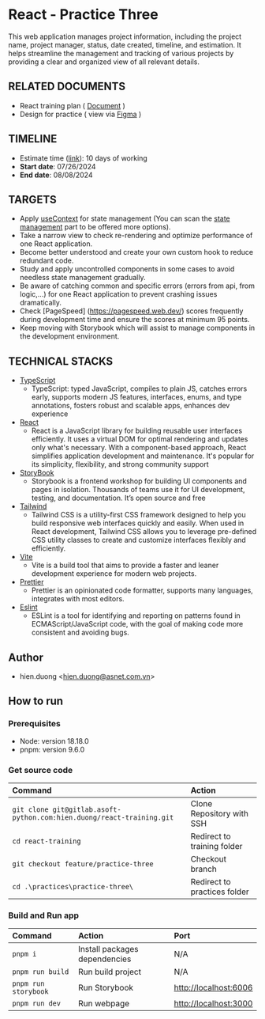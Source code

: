 # React - Practice Three

This web application manages project information, including the project name, project manager, status, date created, timeline, and estimation. It helps streamline the management and tracking of various projects by providing a clear and organized view of all relevant details.

## RELATED DOCUMENTS

* React training plan ( [Document](https://docs.google.com/document/d/10GPuskxX7rd66huUL57eAjJ4k-qGsqgf5nMKDHh3ufc/edit) )
* Design for practice ( view via [Figma](https://www.figma.com/design/1nkWBjRpkdkigZk0wHkfJf/Project-Management-(Copy)?node-id=0-1N) )

## TIMELINE

* Estimate time ([link](https://docs.google.com/document/d/1e2G5DyyU9YI18dD4GWiOqObqCcdRBRD_3K3m7nYosmA/edit)): 10 days of working
* **Start date**: 07/26/2024
* **End date**: 08/08/2024

## TARGETS

* Apply [useContext](https://react.dev/reference/react/useContext) for state management (You can scan the [state management](https://docs.google.com/document/d/1ua82Ylx0FN6pAzE7hAnbqRqm4rA_U52qibrJZwACQY4/edit#heading=h.mxpfwy3g7b8e) part to be offered more options).
* Take a narrow view to check re-rendering and optimize performance of one React application.
* Become better understood and create your own custom hook to reduce redundant code.
* Study and apply uncontrolled components in some cases to avoid needless state management gradually.
* Be aware of catching common and specific errors (errors from api, from logic,...) for one React application to prevent crashing issues dramatically.
* Check [PageSpeed] (<https://pagespeed.web.dev/>) scores frequently during development time and ensure the scores at minimum 95 points.
* Keep moving with Storybook which will assist to manage components in the development environment.

## TECHNICAL STACKS

* [TypeScript](https://www.typescriptlang.org/)
  * TypeScript: typed JavaScript, compiles to plain JS, catches errors early, supports modern JS features, interfaces, enums, and type annotations, fosters robust and scalable apps, enhances dev experience
* [React](https://react.dev/learn)
  * React is a JavaScript library for building reusable user interfaces efficiently. It uses a virtual DOM for optimal rendering and updates only what's necessary. With a component-based approach, React simplifies application development and maintenance. It's popular for its simplicity, flexibility, and strong community support
* [StoryBook](https://storybook.js.org)
  * Storybook is a frontend workshop for building UI components and pages in isolation. Thousands of teams use it for UI development, testing, and documentation. It’s open source and free
* [Tailwind](https://tailwindui.com/documentation)
  * Tailwind CSS is a utility-first CSS framework designed to help you build responsive web interfaces quickly and easily. When used in React development, Tailwind CSS allows you to leverage pre-defined CSS utility classes to create and customize interfaces flexibly and efficiently.
* [Vite](https://vitejs.dev/)
  * Vite is a build tool that aims to provide a faster and leaner development experience for modern web projects.
* [Prettier](https://prettier.io/)
  * Prettier is an opinionated code formatter, supports many languages, integrates with most editors.
* [Eslint](https://eslint.org/)
  * ESLint is a tool for identifying and reporting on patterns found in ECMAScript/JavaScript code, with the goal of making code more consistent and avoiding bugs.

## Author

* hien.duong <[hien.duong@asnet.com.vn](hien.duong@asnet.com.vn)>

## How to run

### Prerequisites

* Node: version 18.18.0
* pnpm: version 9.6.0

### Get source code

| Command                                                                           | Action                        |
| :-------------------------------------------------------------------------------- | :---------------------------- |
| `git clone git@gitlab.asoft-python.com:hien.duong/react-training.git`             | Clone Repository with SSH     |
| `cd react-training`                                                               | Redirect to training folder   |
| `git checkout feature/practice-three`                                             | Checkout branch               |
| `cd .\practices\practice-three\`                                                            | Redirect to practices folder  |

### Build and Run app

| Command                                                            | Action                        | Port                    |
| :------------------------------------------------------------------| :---------------------------- | :---------------------- |
| `pnpm i`                                                           | Install packages dependencies | N/A                     |
| `pnpm run build`                                                   | Run build project             | N/A                     |
| `pnpm run storybook`                                               | Run Storybook                 | <http://localhost:6006> |
| `pnpm run dev`                                                     | Run webpage                   | <http://localhost:3000> |

